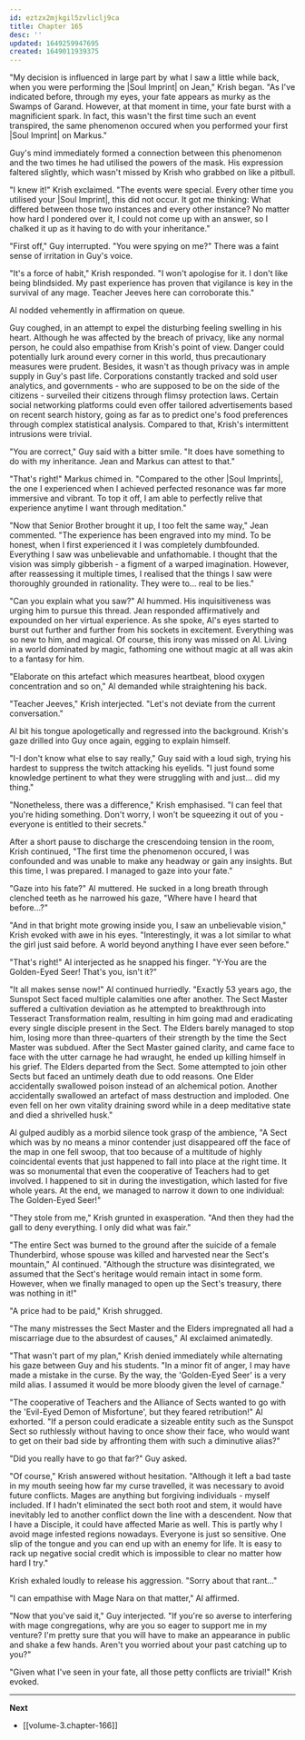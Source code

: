 ```yaml
---
id: eztzx2mjkgil5zvliclj9ca
title: Chapter 165
desc: ''
updated: 1649259947695
created: 1649011939375
---
```


"My decision is influenced in large part by what I saw a little while back, when you were performing the |Soul Imprint| on Jean," Krish began. "As I've indicated before, through my eyes, your fate appears as murky as the Swamps of Garand. However, at that moment in time, your fate burst with a magnificient spark. In fact, this wasn't the first time such an event transpired, the same phenomenon occured when you performed your first |Soul Imprint| on Markus."

Guy's mind immediately formed a connection between this phenomenon and the two times he had utilised the powers of the mask. His expression faltered slightly, which wasn't missed by Krish who grabbed on like a pitbull.

"I knew it!" Krish exclaimed. "The events were special. Every other time you utilised your |Soul Imprint|, this did not occur. It got me thinking: What differed between those two instances and every other instance? No matter how hard I pondered over it, I could not come up with an answer, so I chalked it up as it having to do with your inheritance."

"First off," Guy interrupted. "You were spying on me?" There was a faint sense of irritation in Guy's voice.

"It's a force of habit," Krish responded. "I won't apologise for it. I don't like being blindsided. My past experience has proven that vigilance is key in the survival of any mage. Teacher Jeeves here can corroborate this."

Al nodded vehemently in affirmation on queue.

Guy coughed, in an attempt to expel the disturbing feeling swelling in his heart. Although he was affected by the breach of privacy, like any normal person, he could also empathise from Krish's point of view. Danger could potentially lurk around every corner in this world, thus precautionary measures were prudent. Besides, it wasn't as though privacy was in ample supply in Guy's past life. Corporations constantly tracked and sold user analytics, and governments - who are supposed to be on the side of the citizens - surveiled their citizens through flimsy protection laws. Certain social networking platforms could even offer tailored advertisements based on recent search history, going as far as to predict one's food preferences through complex statistical analysis. Compared to that, Krish's intermittent intrusions were trivial.

"You are correct," Guy said with a bitter smile. "It does have something to do with my inheritance. Jean and Markus can attest to that."

"That's right!" Markus chimed in. "Compared to the other |Soul Imprints|, the one I experienced when I achieved perfected resonance was far more immersive and vibrant. To top it off, I am able to perfectly relive that experience anytime I want through meditation."

"Now that Senior Brother brought it up, I too felt the same way," Jean commented. "The experience has been engraved into my mind. To be honest, when I first experienced it I was completely dumbfounded. Everything I saw was unbelievable and unfathomable. I thought that the vision was simply gibberish - a figment of a warped imagination. However, after reassessing it multiple times, I realised that the things I saw were thoroughly grounded in rationality. They were to... real to be lies."

"Can you explain what you saw?" Al hummed. His inquisitiveness was urging him to pursue this thread. Jean responded affirmatively and expounded on her virtual experience. As she spoke, Al's eyes started to burst out further and further from his sockets in excitement. Everything was so new to him, and magical. Of course, this irony was missed on Al. Living in a world dominated by magic, fathoming one without magic at all was akin to a fantasy for him.

"Elaborate on this artefact which measures heartbeat, blood oxygen concentration and so on," Al demanded while straightening his back.

"Teacher Jeeves," Krish interjected. "Let's not deviate from the current conversation."

Al bit his tongue apologetically and regressed into the background. Krish's gaze drilled into Guy once again, egging to explain himself.

"I-I don't know what else to say really," Guy said with a loud sigh, trying his hardest to suppress the twitch attacking his eyelids. "I just found some knowledge pertinent to what they were struggling with and just... did my thing."

"Nonetheless, there was a difference," Krish emphasised. "I can feel that you're hiding something. Don't worry, I won't be squeezing it out of you - everyone is entitled to their secrets."

After a short pause to discharge the crescendoing tension in the room, Krish continued, "The first time the phenomenon occured, I was confounded and was unable to make any headway or gain any insights. But this time, I was prepared. I managed to gaze into your fate."

"Gaze into his fate?" Al muttered. He sucked in a long breath through clenched teeth as he narrowed his gaze, "Where have I heard that before...?"

"And in that bright mote growing inside you, I saw an unbelievable vision," Krish evoked with awe in his eyes. "Interestingly, it was a lot similar to what the girl just said before. A world beyond anything I have ever seen before."

"That's right!" Al interjected as he snapped his finger. "Y-You are the Golden-Eyed Seer! That's you, isn't it?"

"It all makes sense now!" Al continued hurriedly. "Exactly 53 years ago, the Sunspot Sect faced multiple calamities one after another. The Sect Master suffered a cultivation deviation as he attempted to breakthrough into Tesseract Transformation realm, resulting in him going mad and eradicating every single disciple present in the Sect. The Elders barely managed to stop him, losing more than three-quarters of their strength by the time the Sect Master was subdued. After the Sect Master gained clarity, and came face to face with the utter carnage he had wraught, he ended up killing himself in his grief. The Elders departed from the Sect. Some attempted to join other Sects but faced an untimely death due to odd reasons. One Elder accidentally swallowed poison instead of an alchemical potion. Another accidentally swallowed an artefact of mass destruction and imploded. One even fell on her own vitality draining sword while in a deep meditative state and died a shrivelled husk."

Al gulped audibly as a morbid silence took grasp of the ambience, "A Sect which was by no means a minor contender just disappeared off the face of the map in one fell swoop, that too because of a multitude of highly coincidental events that just happened to fall into place at the right time. It was so monumental that even the cooperative of Teachers had to get involved. I happened to sit in during the investigation, which lasted for five whole years. At the end, we managed to narrow it down to one individual: The Golden-Eyed Seer!"

"They stole from me," Krish grunted in exasperation. "And then they had the gall to deny everything. I only did what was fair."

"The entire Sect was burned to the ground after the suicide of a female Thunderbird, whose spouse was killed and harvested near the Sect's mountain," Al continued. "Although the structure was disintegrated, we assumed that the Sect's heritage would remain intact in some form. However, when we finally managed to open up the Sect's treasury, there was nothing in it!"

"A price had to be paid," Krish shrugged.

"The many mistresses the Sect Master and the Elders impregnated all had a miscarriage due to the absurdest of causes," Al exclaimed animatedly.

"That wasn't part of my plan," Krish denied immediately while alternating his gaze between Guy and his students. "In a minor fit of anger, I may have made a mistake in the curse. By the way, the 'Golden-Eyed Seer' is a very mild alias. I assumed it would be more bloody given the level of carnage."

"The cooperative of Teachers and the Alliance of Sects wanted to go with the 'Evil-Eyed Demon of Misfortune', but they feared retribution!" Al exhorted. "If a person could eradicate a sizeable entity such as the Sunspot Sect so ruthlessly without having to once show their face, who would want to get on their bad side by affronting them with such a diminutive alias?"

"Did you really have to go that far?" Guy asked.

"Of course," Krish answered without hesitation. "Although it left a bad taste in my mouth seeing how far my curse travelled, it was necessary to avoid future conflicts. Mages are anything but forgiving individuals - myself included. If I hadn't eliminated the sect both root and stem, it would have inevitably led to another conflict down the line with a descendent. Now that I have a Disciple, it could have affected Marie as well. This is partly why I avoid mage infested regions nowadays. Everyone is just so sensitive. One slip of the tongue and you can end up with an enemy for life. It is easy to rack up negative social credit which is impossible to clear no matter how hard I try."

Krish exhaled loudly to release his aggression. "Sorry about that rant..."

"I can empathise with Mage Nara on that matter," Al affirmed.

"Now that you've said it," Guy interjected. "If you're so averse to interfering with mage congregations, why are you so eager to support me in my venture? I'm pretty sure that you will have to make an appearance in public and shake a few hands. Aren't you worried about your past catching up to you?"

"Given what I've seen in your fate, all those petty conflicts are trivial!" Krish evoked.

____

**Next**
* [[volume-3.chapter-166]]